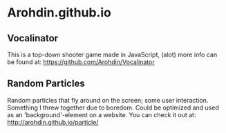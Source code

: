# Arohdin.github.io

## Vocalinator
This is a top-down shooter game made in JavaScript, (alot) more info can be found at: https://github.com/Arohdin/Vocalinator

## Random Particles
Random particles that fly around on the screen; some user interaction.
Something I threw together due to boredom. Could be optimized and used as an 'background'-element on a website.
You can check it out at: http://arohdin.github.io/particle/
